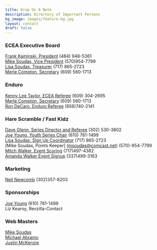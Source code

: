 ```yaml
---
title: Drop Us A Note
description: Directory of Important Persons
bg_image: images/feature-bg.jpg
layout: contact
draft: false
---
```

### ECEA Executive Board

[Frank Kaminski, President](f_kaminski@comcast.net) (484) 948-5361\
[Mike Soudas, Vice President](msoudas@comcast.net) (570)954-7799\
[Lisa Soudas, Treasurer](lsoudas@comcast.net)  (717) 865-2723\
[Merle Compton, Secretary](ecea.secy@verizon.net) (609) 560-1713  

### Enduro

[Kenny Lee Taylor, ECEA Referee](mrtaylor58@comcast.net) (609) 304-2695\
[Merle Compton, Secretary](ecea.secy@verizon.net) (609) 560-1713\
[Ron DeCaro, Enduro Referee](<>) (856)740-2141

### Hare Scramble / Fast Kidz

[Dave Glenn, Series Director and Referee](daveglenn112@yahoo.com) (302) 530-3802\
[Joe Young, Youth Series Chair](jyoung311@comcast.net) (610) 781-1499\
[Lisa Soudas, Sign Up Coordinator](lsoudas@comcast.net)  (717) 865-2723\
[Mike Soudas, Points Keeper] (msoudas@comcast.net) (570)-954-7799\
[Mitch Walker, Event Scoring](<>) (717)497-4382\
[﻿Amanda Walker Event Signup](<>) (337)499-3163

### Marketing

[Neil Newcomb](neil.newcomb@yahoo.com) (302)357-8203

### S﻿ponsorships


[Joe Young](jyoung311@comcast.net) (610) 781-1499\
Liz Kearny, Revzilla-Contact

### Web Masters

[Mike Soudas](msoudas@comcast.net)\
[Michael Abramo](abramomichael@gmail.com)\
[Justin McKenzie](justinmckenzie15@gmail.com)